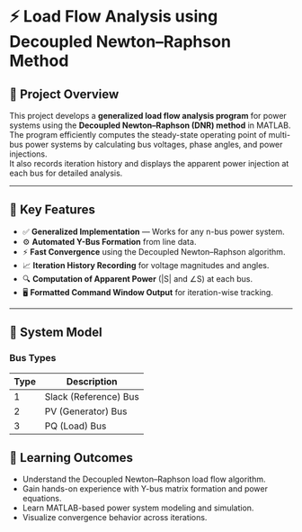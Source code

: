 # ⚡ Load Flow Analysis using Decoupled Newton–Raphson Method 

## 📖 Project Overview
This project develops a **generalized load flow analysis program** for power systems using the **Decoupled Newton–Raphson (DNR) method** in MATLAB.  
The program efficiently computes the steady-state operating point of multi-bus power systems by calculating bus voltages, phase angles, and power injections.  
It also records iteration history and displays the apparent power injection at each bus for detailed analysis.

---

## 🧠 Key Features
- ✅ **Generalized Implementation** — Works for any n-bus power system.
- ⚙️ **Automated Y-Bus Formation** from line data.
- ⚡ **Fast Convergence** using the Decoupled Newton–Raphson algorithm.
- 📈 **Iteration History Recording** for voltage magnitudes and angles.
- 🔍 **Computation of Apparent Power** (|S| and ∠S) at each bus.
- 🖥️ **Formatted Command Window Output** for iteration-wise tracking.

---

## 🧩 System Model
### Bus Types
| Type | Description |
|------|--------------|
| 1 | Slack (Reference) Bus |
| 2 | PV (Generator) Bus |
| 3 | PQ (Load) Bus |

## 🎯 Learning Outcomes
- Understand the Decoupled Newton–Raphson load flow algorithm.
- Gain hands-on experience with Y-bus matrix formation and power equations.
- Learn MATLAB-based power system modeling and simulation.
- Visualize convergence behavior across iterations.
